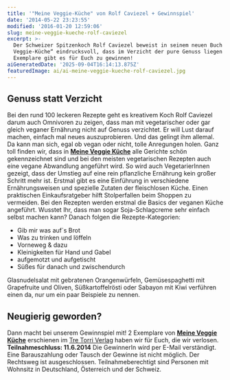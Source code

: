```yaml
---
title: '"Meine Veggie-Küche" von Rolf Caviezel + Gewinnspiel'
date: '2014-05-22 23:23:55'
modified: '2016-01-20 12:59:06'
slug: meine-veggie-kueche-rolf-caviezel
excerpt: >-
  Der Schweizer Spitzenkoch Rolf Caviezel beweist in seinem neuen Buch „Meine
  Veggie-Küche“ eindrucksvoll, dass im Verzicht der pure Genuss liegen kann. 2
  Exemplare gibt es für Euch zu gewinnen!
aiGeneratedDate: '2025-09-04T16:14:13.875Z'
featuredImage: ai/ai-meine-veggie-kueche-rolf-caviezel.jpg
---
```


## Genuss statt Verzicht

Bei den rund 100 leckeren Rezepte geht es kreativem Koch Rolf Caviezel darum auch Omnivoren zu zeigen, dass man mit vegetarischer oder gar gleich veganer Ernährung nicht auf Genuss verzichtet. Er will Lust darauf machen, einfach mal neues auszuprobieren. Und das gelingt ihm allemal. Da kann man sich, egal ob vegan oder nicht, tolle Anregungen holen. Ganz toll finden wir, dass in [**Meine Veggie Küche**](http://www.tretorri-shop.de/shop/article_944628-19-6/Caviezel%2C-Rolf---Meine-Veggi-K%C3%BCche.html?sessid=ETqbGUWmfvBpKNNZmhfNLAZ0GBbdGa9eJfuJjGIUOyt1emetesYSxCVtpXo0B1QY&shop_param=cid%3D1%26aid%3D944628-19-6%26) alle Gerichte schön gekennzeichnet sind und bei den meisten vegetarischen Rezepten auch eine vegane Abwandlung angeführt wird. So wird auch VegetarierInnen gezeigt, dass der Umstieg auf eine rein pflanzliche Ernährung kein großer Schritt mehr ist. Erstmal gibt es eine Einführung in verschiedene Ernährungsweisen und spezielle Zutaten der fleischlosen Küche. Einen praktischen Einkaufsratgeber hilft Stolperfallen beim Shoppen zu vermeiden. Bei den Rezepten werden erstmal die Basics der veganen Küche angeführt. Wusstet Ihr, dass man sogar Soja-Schlagcreme sehr einfach selbst machen kann? Danach folgen die Rezepte-Kategorien:

*   Gib mir was auf´s Brot
*   Was zu trinken und löffeln
*   Vorneweg & dazu
*   Kleinigkeiten für Hand und Gabel
*   aufgemotzt und aufgetischt
*   Süßes für danach und zwischendurch

Glasnudelsalat mit gebratenen Orangenwürfeln, Gemüsespaghetti mit Grapefruite und Oliven, Süßkartoffelrösti oder Sabayon mit Kiwi verführen einen da, nur um ein paar Beispiele zu nennen. [<!-- Image removed (no copyright): meine-veggie-küche-rezepte.jpg -->](https://www.veganblatt.com/i/meine-veggie-küche-rezepte.jpg)

## Neugierig geworden?

Dann macht bei unserem Gewinnspiel mit! 2 Exemplare von [**Meine Veggie Küche**](http://www.tretorri-shop.de/shop/article_944628-19-6/Caviezel%2C-Rolf---Meine-Veggi-K%C3%BCche.html?sessid=ETqbGUWmfvBpKNNZmhfNLAZ0GBbdGa9eJfuJjGIUOyt1emetesYSxCVtpXo0B1QY&shop_param=cid%3D1%26aid%3D944628-19-6%26) erschienen im [Tre Torri Verlag](http://www.tretorri-shop.de/) haben wir für Euch, die wir verlosen. **Teilnahmeschluss: 11.6.2014** Die GewinnerIn wird per E-Mail verständigt. Eine Barauszahlung oder Tausch der Gewinne ist nicht möglich. Der Rechtsweg ist ausgeschlossen. Teilnahmeberechtigt sind Personen mit Wohnsitz in Deutschland, Österreich und der Schweiz.
